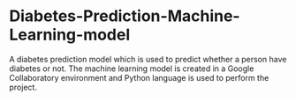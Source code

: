 # Diabetes-Prediction-Machine-Learning-model
A diabetes prediction model which is used to predict whether a person have diabetes or not. The machine learning model is created in a Google Collaboratory environment and Python language is used to perform the project.   

